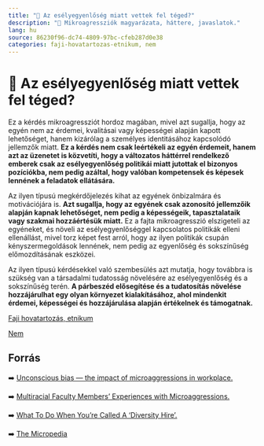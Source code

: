 ```yaml
---
title: "🚫 Az esélyegyenlőség miatt vettek fel téged?"
description: "🚫 Mikroagressziók magyarázata, háttere, javaslatok."
lang: hu
source: 86230f96-dc74-4809-97bc-cfeb287d0e38
categories: faji-hovatartozas-etnikum, nem
---
```


<div class="wiki-content agression-title">

# 🚫 Az esélyegyenlőség miatt vettek fel téged?

Ez a kérdés mikroagressziót hordoz magában, mivel azt sugallja, hogy az egyén nem az érdemei, kvalitásai vagy képességei alapján kapott lehetőséget, hanem kizárólag a személyes identitásához kapcsolódó jellemzők miatt. **Ez a kérdés nem csak leértékeli az egyén érdemeit, hanem azt az üzenetet is közvetíti, hogy a változatos háttérrel rendelkező emberek csak az esélyegyenlőség politikái miatt jutottak el bizonyos pozíciókba, nem pedig azáltal, hogy valóban kompetensek és képesek lennének a feladatok ellátására.**

Az ilyen típusú megkérdőjelezés kihat az egyének önbizalmára és motivációjára is. **Azt sugallja, hogy az egyének csak azonosító jellemzőik alapján kapnak lehetőséget, nem pedig a képességeik, tapasztalataik vagy szakmai hozzáértésük miatt.** Ez a fajta mikroagresszió elszigeteli az egyéneket, és növeli az esélyegyenlőséggel kapcsolatos politikák elleni ellenállást, mivel torz képet fest arról, hogy az ilyen politikák csupán kényszermegoldások lennének, nem pedig az egyenlőség és sokszínűség előmozdításának eszközei.

Az ilyen típusú kérdésekkel való szembesülés azt mutatja, hogy továbbra is szükség van a társadalmi tudatosság növelésére az esélyegyenlőség és a sokszínűség terén. **A párbeszéd elősegítése és a tudatosítás növelése hozzájárulhat egy olyan környezet kialakításához, ahol mindenkit érdemei, képességei és hozzájárulása alapján értékelnek és támogatnak.**


<div class="categories">

[Faji hovatartozás, etnikum](/#/entry?id=faji-hovatartozas-etnikum)

[Nem](/#/entry?id=nem)

</div>

## Forrás

➡️ [Unconscious bias — the impact of microaggressions in workplace.](https://www.allegisgroup.com/en-gb/insights/blog/2020/july/unconscious-bias-the-impact-of-microagressions-in-the-workplace)

➡️ [Multiracial Faculty Members’ Experiences with Microaggressions.](https://www.journals.uchicago.edu/doi/pdf/10.1086/715004)

➡️ [What To Do When You’re Called A ‘Diversity Hire’.](https://www.forbes.com/sites/ruchikatulshyan/2016/10/18/what-to-do-when-youre-called-a-diversity-hire/?sh=56731f94d5ab)


➡️ [The Micropedia](https://www.themicropedia.org/)


</div>